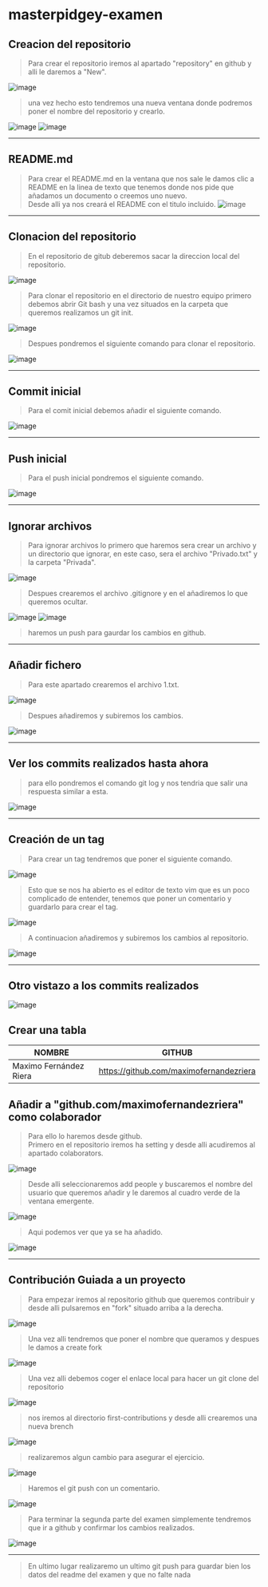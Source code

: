 # masterpidgey-examen

## Creacion del repositorio

>Para crear el repositorio iremos al apartado "repository" en github y alli le daremos a "New".

![image](Img/1.png)  


> una vez hecho esto tendremos una nueva ventana donde podremos poner el nombre del repositorio y crearlo.

![image](Img/2.png)
![image](Img/3.png)
***

##  README.md
> Para crear el README.md en la ventana que nos sale le damos clic a README en la linea de texto que tenemos donde nos pide que añadamos un documento o creemos uno nuevo.  
Desde alli ya nos creará el README con el titulo incluido.
![image](Img/4.png)
***

## Clonacion del repositorio
> En el repositorio de gitub deberemos sacar la direccion local del repositorio.

![image](Img/5.png)



> Para clonar el repositorio en el directorio de nuestro equipo primero debemos abrir Git bash y una vez situados en la carpeta que queremos realizamos un git init.

![image](Img/6.png)

> Despues pondremos el siguiente comando para clonar el repositorio.

![image](Img/7.png)
***

## Commit inicial

> Para el comit inicial debemos añadir el siguiente comando.

![image](Img/8.png)
***

## Push inicial

> Para el push inicial pondremos el siguiente comando.

![image](Img/9.png)
***
## Ignorar archivos

> Para  ignorar archivos lo primero que haremos sera crear un archivo y un directorio que ignorar, en este caso, sera el archivo "Privado.txt" y la carpeta "Privada".

![image](Img/10.png)

> Despues crearemos el archivo .gitignore y en el añadiremos lo que queremos ocultar.

![image](Img/11.png)
![image](Img/12.png)

> haremos un push para gaurdar los cambios en github.
***

## Añadir fichero

> Para este apartado crearemos el archivo 1.txt.

![image](Img/13.png)

> Despues añadiremos y subiremos los cambios.

![image](Img/14.png)
***
## Ver los commits realizados hasta ahora

> para ello pondremos el comando git log y nos tendria que salir una respuesta similar a esta.

![image](Img/15.png)
***

## Creación de un tag
> Para crear un tag tendremos que poner el siguiente comando.

![image](Img/16.png)

> Esto que se nos ha abierto es el editor de texto vim que es un poco complicado de entender, tenemos que poner un comentario y guardarlo para crear el tag.

![image](Img/17.png)

> A continuacion añadiremos y subiremos los cambios al repositorio.

![image](Img/18.png)
***

## Otro vistazo a los commits realizados
![image](Img/19.png)

## Crear una tabla

|NOMBRE|GITHUB|
|------|------|
|Maximo Fernández Riera |https://github.com/maximofernandezriera|

## Añadir a "github.com/maximofernandezriera" como colaborador

> Para ello lo haremos desde github.  
Primero en el repositorio iremos ha setting y desde alli acudiremos al apartado colaborators.

![image](Img/20.png)

> Desde alli seleccionaremos add people y buscaremos el nombre del usuario que queremos añadir y le daremos al cuadro verde de la ventana emergente.

![image](Img/21.png)

> Aqui podemos ver que ya se ha añadido.

![image](Img/22.png)
***

## Contribución Guiada a un proyecto

> Para empezar iremos al repositorio github que queremos contribuir y desde alli pulsaremos en "fork" situado arriba a la derecha.

![image](Img/23.png)

> Una vez alli tendremos que poner el nombre que queramos y despues le damos a create fork

![image](Img/24.png)

> Una vez  alli debemos coger el enlace local para hacer un git clone del repositorio

![image](Img/25.png)

> nos iremos al directorio first-contributions y desde alli crearemos una nueva brench

![image](Img/26.png)

>realizaremos algun cambio para asegurar el ejercicio.

![image](Img/27.png)

> Haremos el git push con un comentario.

![image](Img/28.png)

> Para terminar la segunda parte del examen simplemente tendremos que ir a github y confirmar los cambios realizados.

![image](Img/29.png)
***

> En ultimo lugar realizaremo un ultimo git push para guardar bien los datos del readme del examen y que no falte nada
